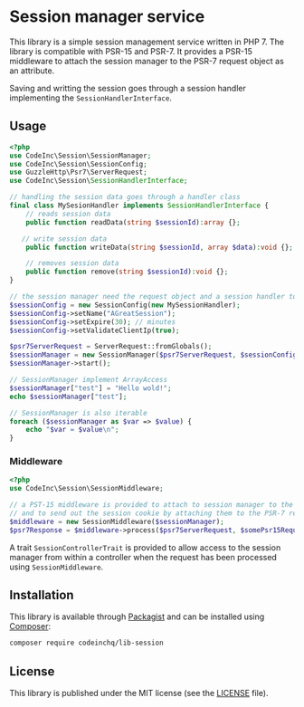 # Session manager service
This library is a simple session management service written in PHP 7. The library is compatible with PSR-15 and PSR-7. It provides a PSR-15 middleware to attach the session manager to the PSR-7 request object as an attribute. 

Saving and writting the session goes through a session handler implementing the `SessionHandlerInterface`.

## Usage 
```php
<?php
use CodeInc\Session\SessionManager;
use CodeInc\Session\SessionConfig;
use GuzzleHttp\Psr7\ServerRequest;
use CodeInc\Session\SessionHandlerInterface;

// handling the session data goes through a handler class
final class MySesionHandler implements SessionHandlerInterface {
	// reads session data
    public function readData(string $sessionId):array {};

   // write session data
    public function writeData(string $sessionId, array $data):void {};

    // removes session data
    public function remove(string $sessionId):void {};
}

// the session manager need the request object and a session handler to start
$sessionConfig = new SessionConfig(new MySessionHandler);
$sessionConfig->setName("AGreatSession");
$sessionConfig->setExpire(30); // minutes
$sessionConfig->setValidateClientIp(true);

$psr7ServerRequest = ServerRequest::fromGlobals();
$sessionManager = new SessionManager($psr7ServerRequest, $sessionConfig);
$sessionManager->start();

// SessionManager implement ArrayAccess 
$sessionManager["test"] = "Hello wold!";
echo $sessionManager["test"];

// SessionManager is also iterable
foreach ($sessionManager as $var => $value) {
	echo "$var = $value\n";
}
```

### Middleware 
```php
<?php
use CodeInc\Session\SessionMiddleware;

// a PST-15 middleware is provided to attach to session manager to the request object
// and to send out the session cookie by attaching them to the PSR-7 response.
$middleware = new SessionMiddleware($sessionManager);
$psr7Response = $middleware->process($psr7ServerRequest, $somePsr15RequestHandler);
```

A trait `SessionControllerTrait` is provided to allow access to the session manager from within a controller when the request has been processed using `SessionMiddleware`.


## Installation
This library is available through [Packagist](https://packagist.org/packages/codeinchq/lib-session) and can be installed using [Composer](https://getcomposer.org/): 

```bash
composer require codeinchq/lib-session
```

## License
This library is published under the MIT license (see the [LICENSE](https://github.com/CodeIncHQ/lib-session/blob/master/LICENSE) file). 

